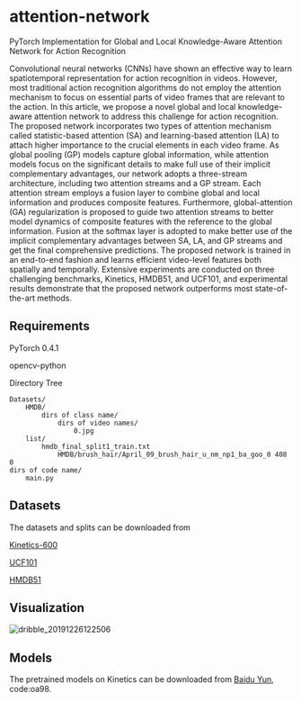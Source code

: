 # attention-network
PyTorch Implementation for Global and Local Knowledge-Aware Attention Network for Action Recognition

Convolutional neural networks (CNNs) have shown an effective way to learn spatiotemporal representation for action recognition in videos. However, most traditional action recognition algorithms do not employ the attention mechanism to focus on essential parts of video frames that are relevant to
the action. In this article, we propose a novel global and local knowledge-aware attention network to address this challenge for action recognition. The proposed network incorporates two types of attention mechanism called statistic-based attention (SA) and learning-based attention (LA) to attach higher importance to the crucial elements in each video frame. As global pooling (GP) models capture global information, while attention models focus on the significant details to make full use of their implicit complementary advantages, our network adopts a three-stream architecture, including two attention streams and a GP stream. Each attention stream employs a fusion layer to combine global and local information and produces composite features. Furthermore, global-attention (GA) regularization is proposed to guide two attention streams to better model dynamics of composite features with the reference to the global information. Fusion at the softmax layer is adopted to make better use of the implicit complementary advantages between SA, LA,
and GP streams and get the final comprehensive predictions. The proposed network is trained in an end-to-end fashion and learns efficient video-level features both spatially and temporally. Extensive experiments are conducted on three challenging benchmarks, Kinetics, HMDB51, and UCF101, and experimental results demonstrate that the proposed network outperforms most state-of-the-art methods.



## Requirements

PyTorch 0.4.1

opencv-python

Directory Tree

```
Datasets/
	HMDB/
		dirs of class name/
			dirs of video names/
				0.jpg
	list/
		hmdb_final_split1_train.txt
			HMDB/brush_hair/April_09_brush_hair_u_nm_np1_ba_goo_0 408 0
dirs of code name/
	main.py
```



## Datasets

The datasets and splits can be downloaded from

[Kinetics-600](https://deepmind.com/research/open-source/open-source-datasets/kinetics/)

[UCF101](https://www.crcv.ucf.edu/data/UCF101.php)

[HMDB51](http://serre-lab.clps.brown.edu/resource/hmdb-a-large-human-motion-database/#Downloads)




## Visualization
![dribble_20191226122506](https://github.com/ZhenxingZheng/attention-network/blob/master/dribble_20191226122506.gif)




## Models
The pretrained models on Kinetics can be downloaded from [Baidu Yun](https://pan.baidu.com/s/1mUknQibh6Xs5MryI5qwqYQ), code:oa98.



